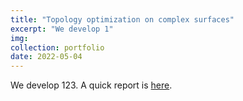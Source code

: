 ```yaml
---
title: "Topology optimization on complex surfaces"
excerpt: "We develop 1"
img:
collection: portfolio
date: 2022-05-04
---
```


We develop 123. A quick report is [here](https://mp.weixin.qq.com/s?__biz=MzUzNjAxMzk2Ng==&mid=2247483891&idx=1&sn=e16919256e323860ef9ae8f3b745502d&chksm=fafdfc12cd8a75043244d0d165637cd0b6ab77c2d60003020c27be792eadc3386acd981fcf0c&scene=38&key=dde74055d373006c24a570c9a8dd102303a1e0e88559ce8156c91bee1b262511136e92ea3d7f3e69ed6b885beb975d1b71453016d4eb6e2a043b6a76d581ea86ecc36d75e1087ef61e6780b08e1045d425c9370b5ecfe4aa64a278dc25e09482f40284db671b6c46484c3a7bac0bb0126413fd85796de211400ac7eb35419eaa&ascene=7&uin=MjI0MDI3ODQ3NQ%3D%3D&devicetype=Windows+11+x64&version=63090217&lang=zh_CN&session_us=gh_dfd7b8e0b575&countrycode=CN&exportkey=n_ChQIAhIQfiBrlT835N5BTm9BAHjSWhLvAQIE97dBBAEAAAAAAIVbCslAe7wAAAAOpnltbLcz9gKNyK89dVj0ytomNbe41viNiB0crS79BUBGKvE2lHaKVY0eKn%2BEyiLKaGIb6%2Fl5pJhGHD8zP6fJSs7dz%2Fpq45KsaFKwSDRBYtDEb8k0XEYW%2Bq2EVQsxRJHyz4g87MPSS3vMT4Cm2JfeLjVEf%2F7emltXb7FOM2%2BOUcxfnCObyX%2BnAa4h5ZAXqxhQwGW7ooTLptUZ9fdEwVRWzXhzrmIorFhNVOas6hQ16Bg%2B1CqRdIZH%2FoGw0DtsZr3MzJbfEOSb65B6q4rv38FnktOHL8%2BRQNnb&acctmode=0&pass_ticket=D%2FauTKZzCuOd1hdj7JR5afF5L7UGJwuDheYUd4J%2BQchcDZsltFbwYpPH2MRpnKHri%2BPbUMILyY1T1lAL8pWQpg%3D%3D&wx_header=1&fontgear=2).
